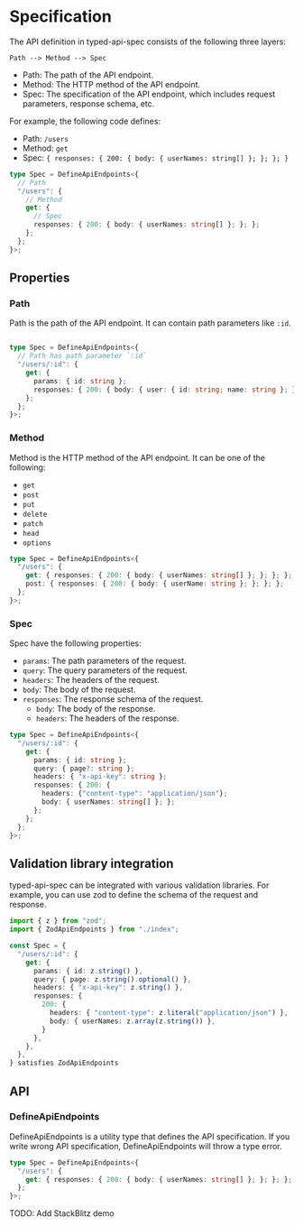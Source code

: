 # Specification

The API definition in typed-api-spec consists of the following three layers:

```
Path --> Method --> Spec
```

- Path: The path of the API endpoint.
- Method: The HTTP method of the API endpoint.
- Spec: The specification of the API endpoint, which includes request parameters, response schema, etc.

For example, the following code defines:
- Path: `/users`
- Method: `get`
- Spec: `{ responses: { 200: { body: { userNames: string[] }; }; }; }`

```typescript
type Spec = DefineApiEndpoints<{
  // Path
  "/users": {
    // Method
    get: {
      // Spec
      responses: { 200: { body: { userNames: string[] }; }; };
    };
  };
}>;
```

## Properties

### Path

Path is the path of the API endpoint.
It can contain path parameters like `:id`.

```typescript

type Spec = DefineApiEndpoints<{
  // Path has path parameter `:id`
  "/users/:id": {
    get: {
      params: { id: string };
      responses: { 200: { body: { user: { id: string; name: string }; }; }; };
    };
  };
}>;
```

### Method

Method is the HTTP method of the API endpoint.
It can be one of the following:
- `get`
- `post`
- `put`
- `delete`
- `patch`
- `head`
- `options`

```typescript
type Spec = DefineApiEndpoints<{
  "/users": {
    get: { responses: { 200: { body: { userNames: string[] }; }; }; };
    post: { responses: { 200: { body: { userName: string }; }; }; };
  };
}>;
```

### Spec

Spec have the following properties:
- `params`: The path parameters of the request.
- `query`: The query parameters of the request.
- `headers`: The headers of the request.
- `body`: The body of the request.
- `responses`: The response schema of the request.
  - `body`: The body of the response.
  - `headers`: The headers of the response.
  
```typescript
type Spec = DefineApiEndpoints<{
  "/users/:id": {
    get: {
      params: { id: string };
      query: { page?: string };
      headers: { "x-api-key": string };
      responses: { 200: {
        headers: {"content-type": "application/json"};
        body: { userNames: string[] }; };
      };
    };
  };
}>;
```

## Validation library integration

typed-api-spec can be integrated with various validation libraries.
For example, you can use zod to define the schema of the request and response.

```typescript
import { z } from "zod";
import { ZodApiEndpoints } from "./index";

const Spec = {
  "/users/:id": {
    get: {
      params: { id: z.string() },
      query: { page: z.string().optional() },
      headers: { "x-api-key": z.string() },
      responses: {
        200: {
          headers: { "content-type": z.literal("application/json") },
          body: { userNames: z.array(z.string()) },
        }
      },
    },
  },
} satisfies ZodApiEndpoints
```

## API

### DefineApiEndpoints

DefineApiEndpoints is a utility type that defines the API specification.
If you write wrong API specification, DefineApiEndpoints will throw a type error.

```typescript
type Spec = DefineApiEndpoints<{
  "/users": {
    get: { responses: { 200: { body: { userNames: string[] }; }; }; };
  };
}>;
```

TODO: Add StackBlitz demo